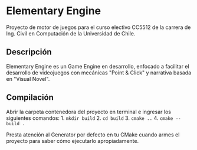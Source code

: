 # Elementary Engine
 Proyecto de motor de juegos para el curso electivo CC5512 de la carrera de Ing. Civil en Computación de la Universidad de Chile.

## Descripción
  Elementary Engine es un Game Engine en desarrollo, enfocado a facilitar el desarrollo de videojuegos con mecánicas "Point & Click" y narrativa basada en "Visual Novel".

## Compilación
  Abrir la carpeta contenedora del proyecto en terminal e ingresar los siguientes comandos:
    1. `mkdir build`
    2. `cd build`
    3. `cmake ..`
    4. `cmake --build .`

  Presta atención al Generator por defecto en tu CMake cuando armes el proyecto para saber cómo ejecutarlo apropiadamente.